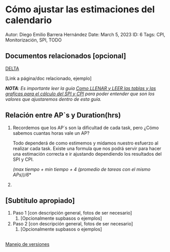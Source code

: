 # Cómo ajustar las estimaciones del calendario

Autor: Diego Emilio Barrera Hernández
Date: March 5, 2023
ID: 6
Tags: CPI, Monitorización, SPI, TODO

## Documentos relacionados [opcional]

[DELTA](../../../../DELTA%2013a831eef5714cee804460cc7058a8d2.md)

[Link a página/doc relacionado, ejemplo]

***NOTA**: Es importante leer la guía [Como LLENAR y LEER las tablas y las graficas para el cálculo del SPI y CPI](Como%20LLENAR%20y%20LEER%20las%20tablas%20y%20las%20graficas%20para%20%20796befd2de26494f8e51c3aa1b7588da.md) para poder entender que son los valores que ajustaremos dentro de esta guía.*

## Relación entre AP`s y Duration(hrs)

1. Recordemos que los AP´s son la dificultad de cada task, pero ¿Cómo sabemos cuantas horas vale un AP?
    
    Todo dependerá de como estimemos y midamos nuestro esfuerzo al realizar cada task. Existe una formula que nos podrá servir para hacer una estimación correcta e ir ajustando dependiendo los resultados del SPI y CPI. 
    
    **(max tiempo + min tiempo + 4* (promedio de tareas con el mismo APs))/6**
    
2. 

## [Subtítulo apropiado]

1. Paso 1 [con descripción general, fotos de ser necesario]
    1. [Opcionalmente supbasos o ejemplos]
2. Paso 2 [con descripción general, fotos de ser necesario]
    1. [Opcionalmente supbasos o ejemplos]

## 

[Manejo de versiones ](Co%CC%81mo%20ajustar%20las%20estimaciones%20del%20calendario%20ec42623b533e49a281c7272e7bc4d048/Manejo%20de%20versiones%2084e00f24a60d407a9dd3ccecdaa14ee7.md)